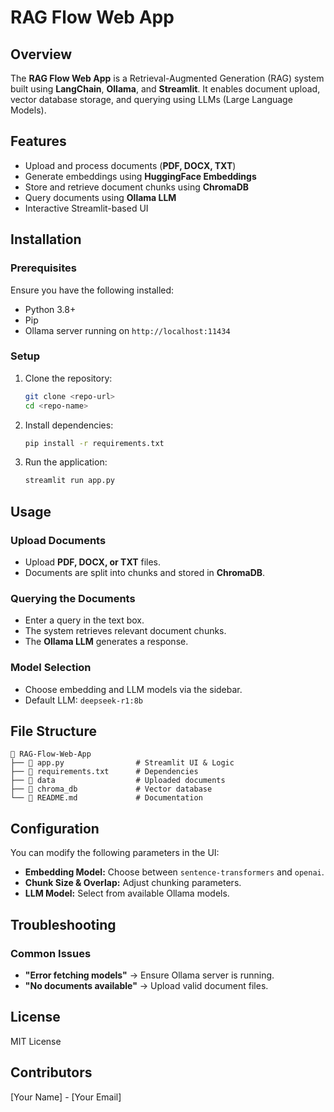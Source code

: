 # RAG Flow Web App

## Overview
The **RAG Flow Web App** is a Retrieval-Augmented Generation (RAG) system built using **LangChain**, **Ollama**, and **Streamlit**. It enables document upload, vector database storage, and querying using LLMs (Large Language Models).

## Features
- Upload and process documents (**PDF, DOCX, TXT**)
- Generate embeddings using **HuggingFace Embeddings**
- Store and retrieve document chunks using **ChromaDB**
- Query documents using **Ollama LLM**
- Interactive Streamlit-based UI

## Installation
### Prerequisites
Ensure you have the following installed:
- Python 3.8+
- Pip
- Ollama server running on `http://localhost:11434`

### Setup
1. Clone the repository:
   ```bash
   git clone <repo-url>
   cd <repo-name>
   ```
2. Install dependencies:
   ```bash
   pip install -r requirements.txt
   ```
3. Run the application:
   ```bash
   streamlit run app.py
   ```

## Usage
### Upload Documents
- Upload **PDF, DOCX, or TXT** files.
- Documents are split into chunks and stored in **ChromaDB**.

### Querying the Documents
- Enter a query in the text box.
- The system retrieves relevant document chunks.
- The **Ollama LLM** generates a response.

### Model Selection
- Choose embedding and LLM models via the sidebar.
- Default LLM: `deepseek-r1:8b`

## File Structure
```
📂 RAG-Flow-Web-App
├── 📄 app.py                # Streamlit UI & Logic
├── 📄 requirements.txt      # Dependencies
├── 📂 data                  # Uploaded documents
├── 📂 chroma_db             # Vector database
└── 📄 README.md             # Documentation
```

## Configuration
You can modify the following parameters in the UI:
- **Embedding Model:** Choose between `sentence-transformers` and `openai`.
- **Chunk Size & Overlap:** Adjust chunking parameters.
- **LLM Model:** Select from available Ollama models.

## Troubleshooting
### Common Issues
- **"Error fetching models"** → Ensure Ollama server is running.
- **"No documents available"** → Upload valid document files.

## License
MIT License

## Contributors
[Your Name] - [Your Email]

